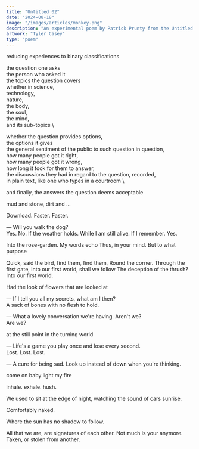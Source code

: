 ```yaml
---
title: "Untitled 02"
date: "2024-08-18"
image: "/images/articles/monkey.png"
description: "An experimental poem by Patrick Prunty from the Untitled Collection."
artwork: "Tyler Casey"
type: "poem"
---
```


reducing experiences to binary classifications

the question one asks \
the person who asked it \
the topics the question covers \
whether in science, \
technology, \
nature, \
the body, \
the soul, \
the mind, \
and its sub-topics \

whether the question provides options, \
the options it gives \
the general sentiment of the public to such question in question, \
how many people got it right, \
how many people got it wrong, \
how long it took for them to answer, \
the discussions they had in regard to the question, recorded, \
in plain text, like one who types in a courtroom \

and finally, the answers the question deems acceptable


mud and stone, dirt and ...





Download. Faster. Faster. 

— Will you walk the dog? \
Yes. No. If the weather holds. While I am still alive. If I remember. Yes.

Into the rose-garden. My words echo
Thus, in your mind.
But to what purpose

Quick, said the bird, find them, find them,
Round the corner. Through the first gate,
Into our first world, shall we follow
The deception of the thrush? Into our first world.

Had the look of flowers that are looked at

— If I tell you all my secrets, what am I then? \
A sack of bones with no flesh to hold.

— What a lovely conversation we're having. Aren't we? \
Are we?


at the still point in the turning world

— Life's a game you play once and lose every second. \
Lost. Lost. Lost.

— A cure for being sad. Look up instead of down when you're thinking.


come on baby light my fire

inhale. exhale. hush.

We used to sit at the edge of night, watching the sound of cars sunrise.

Comfortably naked.

Where the sun has no shadow to follow.

All that we are, are signatures of each other. Not much is your anymore. Taken, or stolen from another.